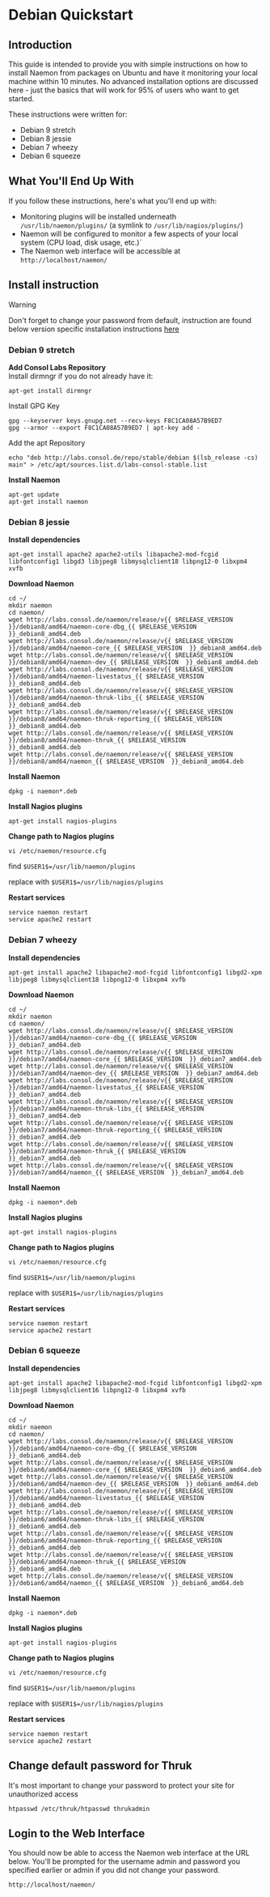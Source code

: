 # Debian Quickstart

## Introduction

This guide is intended to provide you with simple instructions on how to install Naemon from packages on Ubuntu and have it monitoring your local machine within 10 minutes. No advanced installation options are discussed here - just the basics that will work for 95% of users who want to get started.

These instructions were written for:

* Debian 9 stretch
* Debian 8 jessie
* Debian 7 wheezy
* Debian 6 squeeze

## What You'll End Up With

If you follow these instructions, here's what you'll end up with:


 - Monitoring plugins will be installed underneath `/usr/lib/naemon/plugins/` (a symlink to `/usr/lib/nagios/plugins/`)
 - Naemon will be configured to monitor a few aspects of your local system (CPU load, disk usage, etc.)`
 - The Naemon web interface will be accessible at `http://localhost/naemon/`


## Install instruction 

> [!WARNING]
> Don't forget to change your password from default, instruction are found below version specific installation instructions [here](#change-default-password-for-thruk)


### Debian 9 stretch 

**Add Consol Labs Repository**  
Install dirmngr if you do not already have it:
```
apt-get install dirmngr
```
Install GPG Key
```
gpg --keyserver keys.gnupg.net --recv-keys F8C1CA08A57B9ED7
gpg --armor --export F8C1CA08A57B9ED7 | apt-key add -
```
Add the apt Repository
```
echo "deb http://labs.consol.de/repo/stable/debian $(lsb_release -cs) main" > /etc/apt/sources.list.d/labs-consol-stable.list
```
**Install Naemon**
```
apt-get update
apt-get install naemon
```


### Debian 8 jessie

**Install dependencies**

```
apt-get install apache2 apache2-utils libapache2-mod-fcgid libfontconfig1 libgd3 libjpeg8 libmysqlclient18 libpng12-0 libxpm4 xvfb 
```

**Download Naemon**

```
cd ~/
mkdir naemon
cd naemon/
wget http://labs.consol.de/naemon/release/v{{ $RELEASE_VERSION  }}/debian8/amd64/naemon-core-dbg_{{ $RELEASE_VERSION  }}_debian8_amd64.deb
wget http://labs.consol.de/naemon/release/v{{ $RELEASE_VERSION  }}/debian8/amd64/naemon-core_{{ $RELEASE_VERSION  }}_debian8_amd64.deb
wget http://labs.consol.de/naemon/release/v{{ $RELEASE_VERSION  }}/debian8/amd64/naemon-dev_{{ $RELEASE_VERSION  }}_debian8_amd64.deb
wget http://labs.consol.de/naemon/release/v{{ $RELEASE_VERSION  }}/debian8/amd64/naemon-livestatus_{{ $RELEASE_VERSION  }}_debian8_amd64.deb
wget http://labs.consol.de/naemon/release/v{{ $RELEASE_VERSION  }}/debian8/amd64/naemon-thruk-libs_{{ $RELEASE_VERSION  }}_debian8_amd64.deb
wget http://labs.consol.de/naemon/release/v{{ $RELEASE_VERSION  }}/debian8/amd64/naemon-thruk-reporting_{{ $RELEASE_VERSION  }}_debian8_amd64.deb
wget http://labs.consol.de/naemon/release/v{{ $RELEASE_VERSION  }}/debian8/amd64/naemon-thruk_{{ $RELEASE_VERSION  }}_debian8_amd64.deb
wget http://labs.consol.de/naemon/release/v{{ $RELEASE_VERSION  }}/debian8/amd64/naemon_{{ $RELEASE_VERSION  }}_debian8_amd64.deb
```

**Install Naemon**

```
dpkg -i naemon*.deb
```

**Install Nagios plugins**

```
apt-get install nagios-plugins
```

**Change path to Nagios plugins**

```
vi /etc/naemon/resource.cfg 
```
find `$USER1$=/usr/lib/naemon/plugins`

replace with `$USER1$=/usr/lib/nagios/plugins`

**Restart services**

```
service naemon restart
service apache2 restart
```

### Debian 7 wheezy 

**Install dependencies**

```
apt-get install apache2 libapache2-mod-fcgid libfontconfig1 libgd2-xpm libjpeg8 libmysqlclient18 libpng12-0 libxpm4 xvfb 
```

**Download Naemon**

```
cd ~/
mkdir naemon
cd naemon/
wget http://labs.consol.de/naemon/release/v{{ $RELEASE_VERSION  }}/debian7/amd64/naemon-core-dbg_{{ $RELEASE_VERSION  }}_debian7_amd64.deb
wget http://labs.consol.de/naemon/release/v{{ $RELEASE_VERSION  }}/debian7/amd64/naemon-core_{{ $RELEASE_VERSION  }}_debian7_amd64.deb
wget http://labs.consol.de/naemon/release/v{{ $RELEASE_VERSION  }}/debian7/amd64/naemon-dev_{{ $RELEASE_VERSION  }}_debian7_amd64.deb
wget http://labs.consol.de/naemon/release/v{{ $RELEASE_VERSION  }}/debian7/amd64/naemon-livestatus_{{ $RELEASE_VERSION  }}_debian7_amd64.deb
wget http://labs.consol.de/naemon/release/v{{ $RELEASE_VERSION  }}/debian7/amd64/naemon-thruk-libs_{{ $RELEASE_VERSION  }}_debian7_amd64.deb
wget http://labs.consol.de/naemon/release/v{{ $RELEASE_VERSION  }}/debian7/amd64/naemon-thruk-reporting_{{ $RELEASE_VERSION  }}_debian7_amd64.deb
wget http://labs.consol.de/naemon/release/v{{ $RELEASE_VERSION  }}/debian7/amd64/naemon-thruk_{{ $RELEASE_VERSION  }}_debian7_amd64.deb
wget http://labs.consol.de/naemon/release/v{{ $RELEASE_VERSION  }}/debian7/amd64/naemon_{{ $RELEASE_VERSION  }}_debian7_amd64.deb
```

**Install Naemon**

```
dpkg -i naemon*.deb
```

**Install Nagios plugins**

```
apt-get install nagios-plugins
```

**Change path to Nagios plugins**

```
vi /etc/naemon/resource.cfg 
```
find `$USER1$=/usr/lib/naemon/plugins`

replace with `$USER1$=/usr/lib/nagios/plugins`

**Restart services**

```
service naemon restart
service apache2 restart
```


### Debian 6 squeeze 

**Install dependencies**

```
apt-get install apache2 libapache2-mod-fcgid libfontconfig1 libgd2-xpm libjpeg8 libmysqlclient16 libpng12-0 libxpm4 xvfb 
```

**Download Naemon**

```
cd ~/
mkdir naemon
cd naemon/
wget http://labs.consol.de/naemon/release/v{{ $RELEASE_VERSION  }}/debian6/amd64/naemon-core-dbg_{{ $RELEASE_VERSION  }}_debian6_amd64.deb
wget http://labs.consol.de/naemon/release/v{{ $RELEASE_VERSION  }}/debian6/amd64/naemon-core_{{ $RELEASE_VERSION  }}_debian6_amd64.deb
wget http://labs.consol.de/naemon/release/v{{ $RELEASE_VERSION  }}/debian6/amd64/naemon-dev_{{ $RELEASE_VERSION  }}_debian6_amd64.deb
wget http://labs.consol.de/naemon/release/v{{ $RELEASE_VERSION  }}/debian6/amd64/naemon-livestatus_{{ $RELEASE_VERSION  }}_debian6_amd64.deb
wget http://labs.consol.de/naemon/release/v{{ $RELEASE_VERSION  }}/debian6/amd64/naemon-thruk-libs_{{ $RELEASE_VERSION  }}_debian6_amd64.deb
wget http://labs.consol.de/naemon/release/v{{ $RELEASE_VERSION  }}/debian6/amd64/naemon-thruk-reporting_{{ $RELEASE_VERSION  }}_debian6_amd64.deb
wget http://labs.consol.de/naemon/release/v{{ $RELEASE_VERSION  }}/debian6/amd64/naemon-thruk_{{ $RELEASE_VERSION  }}_debian6_amd64.deb
wget http://labs.consol.de/naemon/release/v{{ $RELEASE_VERSION  }}/debian6/amd64/naemon_{{ $RELEASE_VERSION  }}_debian6_amd64.deb
```

**Install Naemon**

```
dpkg -i naemon*.deb
```

**Install Nagios plugins**

```
apt-get install nagios-plugins
```

**Change path to Nagios plugins**

```
vi /etc/naemon/resource.cfg 
```
find `$USER1$=/usr/lib/naemon/plugins`

replace with `$USER1$=/usr/lib/nagios/plugins`

**Restart services**

```
service naemon restart
service apache2 restart
```

## Change default password for Thruk

It's most important to change your password to protect your site for unauthorized access

```
htpasswd /etc/thruk/htpasswd thrukadmin
```

## Login to the Web Interface

You should now be able to access the Naemon web interface at the URL below.  You'll be prompted for the username admin and password you specified earlier or admin if you did not change your password.

```
http://localhost/naemon/
```
